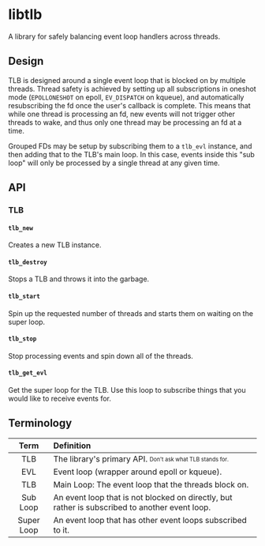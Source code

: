 # libtlb

A library for safely balancing event loop handlers across threads.  

## Design

TLB is designed around a single event loop that is blocked on by multiple threads. Thread safety is achieved by setting
up all subscriptions in oneshot mode (`EPOLLONESHOT` on epoll, `EV_DISPATCH` on kqueue),
and automatically resubscribing the fd once the user's callback is complete.
This means that while one thread is processing an fd, new events will not trigger other threads to wake,
and thus only one thread may be processing an fd at a time.

Grouped FDs may be setup by subscribing them to a `tlb_evl` instance, and then adding that to the TLB's main loop.
In this case, events inside this "sub loop" will only be processed by a single thread at any given time.

## API

### TLB

#### `tlb_new`

Creates a new TLB instance.

#### `tlb_destroy`

Stops a TLB and throws it into the garbage.

#### `tlb_start`

Spin up the requested number of threads and starts them on waiting on the super loop.

#### `tlb_stop`

Stop processing events and spin down all of the threads.

#### `tlb_get_evl`

Get the super loop for the TLB. Use this loop to subscribe things that you would like to receive events for.

## Terminology

| Term | Definition |
| :--: | :--------- |
| TLB | The library's primary API. <sub><sup>Don't ask what TLB stands for.</sup></sub> |
| EVL | Event loop (wrapper around epoll or kqueue). |
| TLB | Main Loop: The event loop that the threads block on. |
| Sub Loop | An event loop that is not blocked on directly, but rather is subscribed to another event loop. |
| Super Loop | An event loop that has other event loops subscribed to it. |
